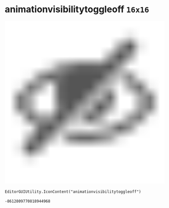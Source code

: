 # animationvisibilitytoggleoff `16x16`
<img src="/img/animationvisibilitytoggleoff.png" width=512 height=512>

``` CSharp
EditorGUIUtility.IconContent("animationvisibilitytoggleoff")
```
```
-8612809770818944968
```
